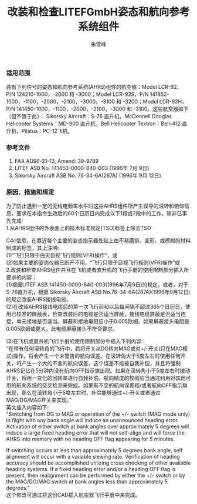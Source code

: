 ﻿---
amendno: 39-1792  
cadno: CAD1996-MULT-40  
title: 改装和检查LITEFGmbH姿态和航向参考系统组件  
publishdate: 1996-12-16  
effdate: 1996-12-23  
acmodels: ["MULT"]  
tags: ["ALL"]  
engs: []  
pns: ["124210-1000","124210-2000","124210-3000","141852-1000","141852-1100","141852-2000","141852-2100","141852-3000","141852-3100","141852-3200","141450-1000","141450-1100","141450-2000","141450-2100","141450-3000","141450-3100"]  
mfrs: ["SIKORSKY","MD","BELL","PILATUS"]  
admins: 民航总局  
author: 朱雪峰  
---
  
### 适用范围  
装有下列件号的姿态和航向参考系统(AHRS)组件的航空器：Model LCR-92，P/N 124210-1000，-2000 和 -3000；Model LCR-92S，P/N 141852-1000，-1100，-2000，-2100，-3000，-3100 和 -3200；Model LCR-92H，P/N 141450-1000，-1100，-2000，-2100，-3000 和 -3100。这些航空器如下（但不限于此）：
Sikorsky Aircraft：S-76 直升机，McDonnell Douglas Helicopter Systems：MD-900 直升机，Bell Helicopter Textron：Bell-412 直升机，Pilatus：PC-12飞机。  
  
<!--more-->  
### 参考文件  
  1. FAA AD96-21-13, Amend: 39-9789  
2. LITEF ASB No. 141450-0000-840-003 (1996年 7月 9日)  
3. Sikorsky Aircraft ASB No. 76-34-6A(287A) (1996年 9月 12日)  
  
### 原因、措施和规定  

  为了防止遇到一定的无线电频率水平时这些AHRS组件所产生误导的滚转和俯仰信息，要求在本指令生效后的60个日历日内完成以下1段或2段中的工作，除非已事先完成:  
  1.从AHRS组件的外表面上的技术标准规定(TSO)标签上除去TSO  
  
C4c信息，在靠近每个主要的姿态指示器处贴上由不易磨损、变形、或模糊的材料制成的标签，其上注明:  
(1)“飞行只限于白天目视飞行规则(VFR)操作”，或  
(2)如果主要的姿态仪器已断开不用，“飞行只限于目视飞行规则(VFR)操作”或  
  2.改装和检查AHRS组件并且在飞机或者直升机的飞行手册的使用限制部分插入所要求的内容：  
  (1)根据LITEF ASB 141450-0000-840-003(1996年7月9日)的规定，或者，对于S-76直升机，根据 Sikorsky Aircraft ASB No.76-34-6A(287A)(1996年9月12日)的规定改装AHRS接线电缆。  
(2)在改装AHRS接线电缆后的第一次飞行前和以后每间隔不超过365个日历日，使用已校准的屏蔽表，检查改装后的电缆是否适当屏蔽，接线电缆屏蔽是否适当连接，单元接地是否适当。屏蔽和接地电阻应小于0.005欧姆。如果屏蔽接头电阻是0.005欧姆或更大，此电缆屏蔽接头不符合要求。  
  
  (3)在飞机或直升机飞行手册的使用限制部分中插入下列内容:  
“在带有任何滚转角的飞行中，若将开关从DG转向MAG或对+/-开关(只在MAG模式)操作，将会产生一个未警告的航向误差。在滚转角大于5度左右时使用任何开关，将产生一个大的不变的航向误差，这个误差不能被自我补偿，并且将强制AHRS记亿在5分钟内没有航向OFF指示旗出现。如果在滚转角小于5度左右时拨动开关，将用一变化的回转率进行自我补偿。航向精度的校验应当通过利用对其他可用的航向系统的交叉检测来完成。如果有不变的航向误差和/或者航向OFF指示旗出现，那么在滚转角小于5度左右时，补偿能够通过+/-开关或者通过MAG/DG/MAG开关来实现。”  
  英文插入内容如下:  
  "Switching from DG to MAG or operation of the +/- switch (MAG mode only) in flight with any bank angle will induce an unannounced heading error. Activation of either switch at bank angles over approximately 5 degrees will induce a large fixed heading error that will not self-align and will force the AHRS into memory with no heading OFF flag appearing for 5 minutes.  
  
If switching occurs at less than approximately 5 degrees bank angle, self alignment will occur with a variable slewing rate. Verification of heading accuracy should be accomplished utilizing cross checking of other available heading systems. If a fixed heading error and/or a heading OFF flag is present, then realignment can be performed by either the +/- switch or by the MAG/DG/MAG switch at bank angles less than approximately 5 degrees."  
这个修改可通过将这份CAD插入航空器飞行手册中来完成。  
